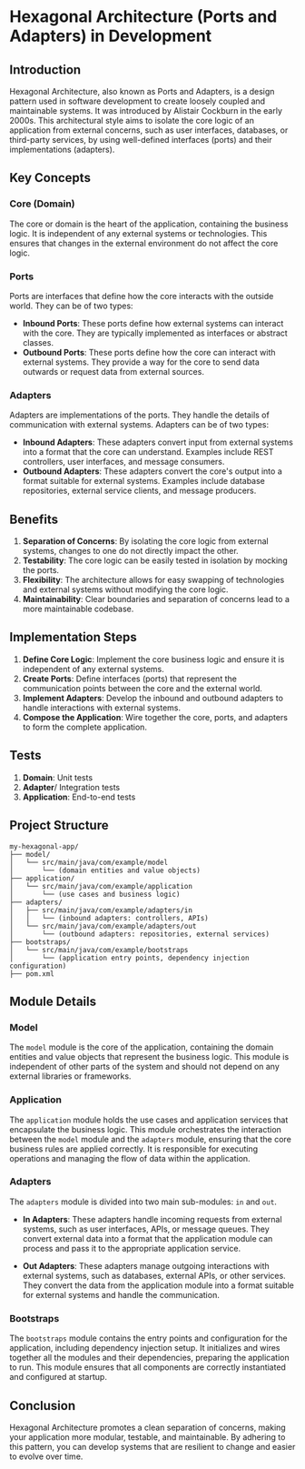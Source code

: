 # Hexagonal Architecture (Ports and Adapters) in Development

## Introduction

Hexagonal Architecture, also known as Ports and Adapters, is a design pattern used in software development to create loosely coupled and maintainable systems. It was introduced by Alistair Cockburn in the early 2000s. This architectural style aims to isolate the core logic of an application from external concerns, such as user interfaces, databases, or third-party services, by using well-defined interfaces (ports) and their implementations (adapters).

## Key Concepts

### Core (Domain)

The core or domain is the heart of the application, containing the business logic. It is independent of any external systems or technologies. This ensures that changes in the external environment do not affect the core logic.

### Ports

Ports are interfaces that define how the core interacts with the outside world. They can be of two types:

- **Inbound Ports**: These ports define how external systems can interact with the core. They are typically implemented as interfaces or abstract classes.
- **Outbound Ports**: These ports define how the core can interact with external systems. They provide a way for the core to send data outwards or request data from external sources.

### Adapters

Adapters are implementations of the ports. They handle the details of communication with external systems. Adapters can be of two types:

- **Inbound Adapters**: These adapters convert input from external systems into a format that the core can understand. Examples include REST controllers, user interfaces, and message consumers.
- **Outbound Adapters**: These adapters convert the core's output into a format suitable for external systems. Examples include database repositories, external service clients, and message producers.

## Benefits

1. **Separation of Concerns**: By isolating the core logic from external systems, changes to one do not directly impact the other.
2. **Testability**: The core logic can be easily tested in isolation by mocking the ports.
3. **Flexibility**: The architecture allows for easy swapping of technologies and external systems without modifying the core logic.
4. **Maintainability**: Clear boundaries and separation of concerns lead to a more maintainable codebase.

## Implementation Steps

1. **Define Core Logic**: Implement the core business logic and ensure it is independent of any external systems.
2. **Create Ports**: Define interfaces (ports) that represent the communication points between the core and the external world.
3. **Implement Adapters**: Develop the inbound and outbound adapters to handle interactions with external systems.
4. **Compose the Application**: Wire together the core, ports, and adapters to form the complete application.

## Tests

1. **Domain**: Unit tests
2. **Adapter**/ Integration tests
3. **Application**: End-to-end tests

## Project Structure

```
my-hexagonal-app/
├── model/
│   └── src/main/java/com/example/model
│       └── (domain entities and value objects)
├── application/
│   └── src/main/java/com/example/application
│       └── (use cases and business logic)
├── adapters/
│   ├── src/main/java/com/example/adapters/in
│   │   └── (inbound adapters: controllers, APIs)
│   └── src/main/java/com/example/adapters/out
│       └── (outbound adapters: repositories, external services)
├── bootstraps/
│   └── src/main/java/com/example/bootstraps
│       └── (application entry points, dependency injection configuration)
├── pom.xml
```

## Module Details

### Model
The `model` module is the core of the application, containing the domain entities and value objects that represent the business logic. This module is independent of other parts of the system and should not depend on any external libraries or frameworks.

### Application
The `application` module holds the use cases and application services that encapsulate the business logic. This module orchestrates the interaction between the `model` module and the `adapters` module, ensuring that the core business rules are applied correctly. It is responsible for executing operations and managing the flow of data within the application.

### Adapters
The `adapters` module is divided into two main sub-modules: `in` and `out`.

- **In Adapters**: These adapters handle incoming requests from external systems, such as user interfaces, APIs, or message queues. They convert external data into a format that the application module can process and pass it to the appropriate application service.
  
- **Out Adapters**: These adapters manage outgoing interactions with external systems, such as databases, external APIs, or other services. They convert the data from the application module into a format suitable for external systems and handle the communication.

### Bootstraps
The `bootstraps` module contains the entry points and configuration for the application, including dependency injection setup. It initializes and wires together all the modules and their dependencies, preparing the application to run. This module ensures that all components are correctly instantiated and configured at startup.

## Conclusion

Hexagonal Architecture promotes a clean separation of concerns, making your application more modular, testable, and maintainable. By adhering to this pattern, you can develop systems that are resilient to change and easier to evolve over time.
